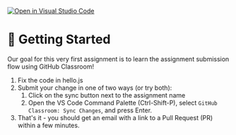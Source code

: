 [![Open in Visual Studio Code](https://classroom.github.com/assets/open-in-vscode-c66648af7eb3fe8bc4f294546bfd86ef473780cde1dea487d3c4ff354943c9ae.svg)](https://classroom.github.com/online_ide?assignment_repo_id=7606897&assignment_repo_type=AssignmentRepo)
# 🚀 Getting Started
Our goal for this very first assignment is to learn the assignment submission flow using GitHub Classroom!

1) Fix the code in hello.js
2) Submit your change in one of two ways (or try both):
   1) Click on the sync button next to the assignment name
   2) Open the VS Code Command Palette (Ctrl-Shift-P), select `GitHub Classroom: Sync Changes`, and press Enter.
3) That's it - you should get an email with a link to a Pull Request (PR) within a few minutes.
